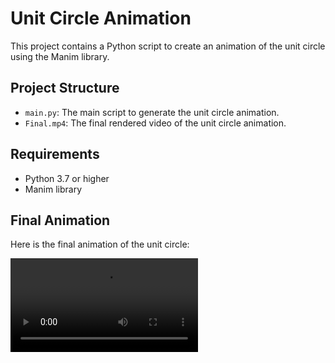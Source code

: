 # Unit Circle Animation

This project contains a Python script to create an animation of the unit circle using the Manim library.

## Project Structure

- `main.py`: The main script to generate the unit circle animation.
- `Final.mp4`: The final rendered video of the unit circle animation.

## Requirements

- Python 3.7 or higher
- Manim library

## Final Animation

Here is the final animation of the unit circle:

![Unit Circle Animation](Final.mp4)

